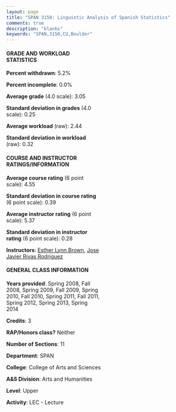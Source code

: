 ```yaml
---
layout: page
title: "SPAN 3150: Linguistic Analysis of Spanish Statistics"
comments: true
description: "blanks"
keywords: "SPAN,3150,CU,Boulder"
---
```

<head>
<script src="https://ajax.googleapis.com/ajax/libs/jquery/2.1.3/jquery.min.js"></script>
<script src="https://dl.dropboxusercontent.com/s/pc42nxpaw1ea4o9/highcharts.js?dl=0"></script>
<!-- <script src="../assets/js/highcharts.js"></script> -->
<style type="text/css">@font-face {
	font-family: "Bebas Neue";
	src: url(https://www.filehosting.org/file/details/544349/BebasNeue Regular.otf) format("opentype");
	}
	h1.Bebas { 
		font-family: "Bebas Neue", Verdana, Tahoma;
	}
</style>
</head>
<body>
	<div id="container" style="float: right; width: 45%; height: 88%; margin-left: 2.5%; margin-right: 2.5%;"></div>
	<script language="JavaScript">
		$(document).ready(function() {
		var chart = {type: 'column'};
		var title = {text: 'Grade Distribution'};
		var xAxis = {categories: ['A','B','C','D','F'],crosshair: true};
		var yAxis = {min: 0,title: {text: 'Percentage'}};
		var tooltip = {headerFormat: '<center><b><span style="font-size:20px">{point.key}</span></b></center>',
		               pointFormat: '<td style="padding:0"><b>{point.y:.1f}%</b></td>',
		               footerFormat: '</table>',shared: true,useHTML: true};
		var plotOptions = {column: {pointPadding: 0.0,borderWidth: 0}};  
		var credits = {enabled: false};var series= [{name: 'Percent',data: [35.37,46.31,14.69,1.72,1.91,]}];
		var json = {};
		json.chart = chart;
		json.title = title;
		json.tooltip = tooltip;
		json.xAxis = xAxis;
		json.yAxis = yAxis;  
		json.series = series;
		json.plotOptions = plotOptions;  
		json.credits = credits;
		$('#container').highcharts(json);
	});
	</script>
</body>
			   
#### GRADE AND WORKLOAD STATISTICS

**Percent withdrawn**: 5.2%

**Percent incomplete**: 0.0%

**Average grade** (4.0 scale): 3.05

**Standard deviation in grades** (4.0 scale): 0.25

**Average workload** (raw): 2.44

**Standard deviation in workload** (raw): 0.32

#### COURSE AND INSTRUCTOR RATINGS/INFORMATION

**Average course rating** (6 point scale): 4.55

**Standard deviation in course rating** (6 point scale): 0.39

**Average instructor rating** (6 point scale): 5.37

**Standard deviation in instructor rating** (6 point scale): 0.28

**Instructors**: <a href='../../instructors/Esther_Lynn_Brown'>Esther Lynn Brown</a>, <a href='../../instructors/Jose_Javier_Rivas_Rodriguez'>Jose Javier Rivas Rodriguez</a>

#### GENERAL CLASS INFORMATION

**Years provided**: Spring 2008, Fall 2008, Spring 2009, Fall 2009, Spring 2010, Fall 2010, Spring 2011, Fall 2011, Spring 2012, Spring 2013, Spring 2014

**Credits**: 3

**RAP/Honors class?** Neither

**Number of Sections**: 11

**Department**: SPAN

**College**: College of Arts and Sciences

**A&S Division**: Arts and Humanities

**Level**: Upper

**Activity**: LEC - Lecture

